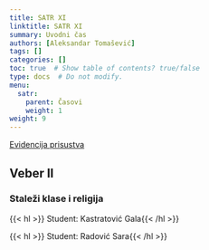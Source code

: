 ```yaml
---
title: SATR XI
linktitle: SATR XI
summary: Uvodni čas
authors: [Aleksandar Tomašević]
tags: []
categories: []
toc: true  # Show table of contents? true/false
type: docs  # Do not modify.
menu:
  satr:
    parent: Časovi
    weight: 1
weight: 9
---
```


[Evidencija prisustva](https://forms.gle/vfMYyzWD9a7hyFTK9)

## Veber II

### Staleži klase i religija

{{< hl >}} Student: Kastratović Gala{{< /hl >}}

{{< hl >}} Student: Radović Sara{{< /hl >}}
